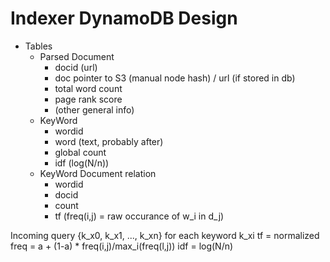 # Indexer DynamoDB Design

* Tables
    + Parsed Document
        - docid (url)
        - doc pointer to S3 (manual node hash) / url (if stored in db)
        - total word count
        - page rank score
        - (other general info)
    + KeyWord
        - wordid
        - word (text, probably after)
        - global count
        - idf (log(N/n))
    + KeyWord Document relation
        - wordid
        - docid
        - count
        - tf (freq(i,j) = raw occurance of w_i in d_j)




Incoming query
{k_x0, k_x1, ..., k_xn}
for each keyword k_xi
tf = normalized freq = a + (1-a) * freq(i,j)/max_i(freq(l,j))
idf = log(N/n)